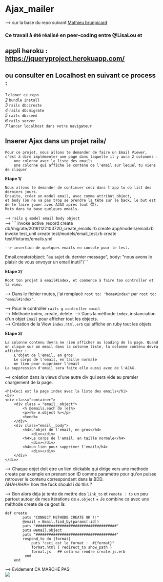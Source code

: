 # Ajax_mailer  
  
--> sur la base du repo suivant <a href="https://github.com/mathieubrunpicard/todolist-app">Mathieu brunpicard</a>  
###  Ce travail à été réalisé en peer-coding entre @LisaLou et 

## appli heroku : https://jqueryproject.herokuapp.com/  
  
## ou consulter en Localhost en suivant ce process :  
*1* `cloner ce repo`  
*2* `bundle install`  
*3* `rails db:create`  
*4* `rails db:migrate`  
*5* `rails db:seed`  
*6* `rails server`  
*7* `lancer localhost dans votre navigateur`  
  
## Inserer Ajax dans un projet rails/  
```
Pour ce projet, nous allons te demander de faire un Email Viewer, 
c'est à dire implémenter une page dans laquelle il y aura 2 colonnes :
    une colonne avec la liste des emails
    une colonne qui affiche le contenu de l'email sur lequel tu viens de cliquer
```  
**Etape 1/**  
```
Nous allons te demander de continuer ceci dans l'app to do list des derniers jours. 
Ensuite, créer un model email, avec comme attribut object, 
et body (on ne va pas trop se prendre la tête sur le back, le but est de te faire jouer avec AJAX après tout 😇). 
Mets dans ta base quelques emails.
```  
--> ```rails g model email body object```  
--> ```
invoke  active_record
      create    db/migrate/20181122103720_create_emails.rb
      create    app/models/email.rb
      invoke    test_unit
      create      test/models/email_test.rb
      create      test/fixtures/emails.yml

```  
--> insertion de quelques emails en console pour le test.  
```
Email.create(object: "au sujet du dernier message", body: "nous avons le plaisir de vous envoyer un email inutil")```  
  
**Etape 2/**  
```
Root ton projet à email#index, et commence à faire ton controller et ta view.
```  

--> Dans le fichier routes, j'ai remplacé ```root to: "home#index"``` par ```root to: "email#index"```.  
  
--> Pour le controller
```rails g controller email```  
--> Methode index, create, delete.
--> Dans la méthode `index`, instanciation d'un objet `Email` pour afficher tout les objects.  
--> Création de la View `index.html.erb` qui affiche en ruby tout les objets.  
  
**Etape 3/**  
```
La colonne contenu devra ne rien afficher au loading de la page. Quand on clique sur un email dans la colonne liste, la colonne contenu devra afficher :
    L'objet de l'email, en gros
    Le corps de l'email, en taille normale
    un lien pour supprimer l'email
La suppression d'email sera faite elle aussi avec de l'AJAX.
```  
--> création dans la views d'une autre div qui sera vide au premier chargement de la page.  
```  
<h1>Ceci est la page index avec la liste des emails</h1>
<br>
<div class="container">
    <div class = "email__object">
        <% @emails.each do |e|%>
        <p><%= e.object %></p>
        <%end%>
    </div>
    <div class="email__body">
        <h4>L'objet de l'email, en gros</h4>
            <div></div>
        <h4>Le corps de l'email, en taille normale</h4>
            <div></div>
        <h4>un lien pour supprimer l'email</h4>
            <div></div>
    </div>
</div>
```  
--> Chaque objet doit etre un lien clickable qui dirige vers une methode create par exemple en prenant son ID comme paramètre pour qu'on puisse retrouver le contenu correspondant dans la BDD.   
AHAHAHAH how the fuck should i do this ?  

--> Bon alors déja je tente de mettre des ```link_to``` et ```remote : to``` un peu partout autour de mes itérations de ```e.object``` + Je combine ca avec une méthode create de ce gout là:  
```
def create 
        puts "CONNECT METHODE CREATE OK !!"
        @email = Email.find_by(params[:id])
        puts "#####################################"
        puts @email.object
        puts "#####################################"
        respond_to do |format|
            puts "ceci est le format :  #{format}"
            format.html { redirect_to show_path }
            format.js   ## cela va rendre create.js.erb
         end
    end
```   
--> Evidement CA MARCHE PAS:  
<img src="/screen_shot/error1.png"/>




